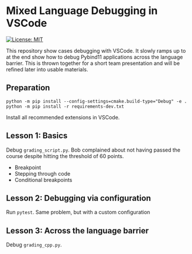 # Mixed Language Debugging in VSCode

[![License: MIT](https://img.shields.io/badge/License-MIT-yellow.svg)](https://opensource.org/licenses/MIT)

This repository show cases debugging with VSCode. It slowly ramps up to at the end show how to debug Pybind11 applications across the language barrier. This is thrown together for a short team presentation and will be refined later into usable materials.

## Preparation

```
python -m pip install --config-settings=cmake.build-type="Debug" -e .
python -m pip install -r requirements-dev.txt
```

Install all recommended extensions in VSCode.

## Lesson 1: Basics

Debug `grading_script.py`. Bob complained about not having passed the course despite hitting the threshold of 60 points.

* Breakpoint
* Stepping through code
* Conditional breakpoints

## Lesson 2: Debugging via configuration

Run `pytest`. Same problem, but with a custom configuration

## Lesson 3: Across the language barrier

Debug `grading_cpp.py`.
